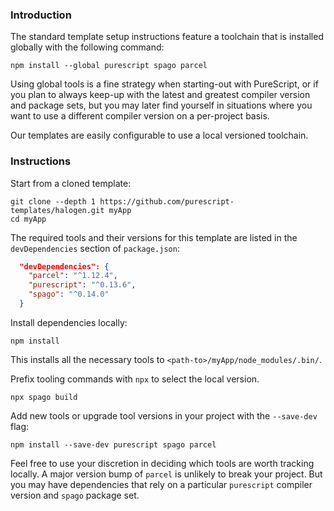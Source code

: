 ### Introduction

The standard template setup instructions feature a toolchain that is installed globally with the following command:
```
npm install --global purescript spago parcel
```

Using global tools is a fine strategy when starting-out with PureScript, or if you plan to always keep-up with the latest and greatest compiler version and package sets, but you may later find yourself in situations where you want to use a different compiler version on a per-project basis.

Our templates are easily configurable to use a local versioned toolchain.

### Instructions

Start from a cloned template:
```
git clone --depth 1 https://github.com/purescript-templates/halogen.git myApp
cd myApp
```

The required tools and their versions for this template are listed in the `devDependencies` section of `package.json`:
``` json
  "devDependencies": {
    "parcel": "^1.12.4",
    "purescript": "^0.13.6",
    "spago": "^0.14.0"
  }
```

Install dependencies locally:
```
npm install
```

This installs all the necessary tools to `<path-to>/myApp/node_modules/.bin/`.

Prefix tooling commands with `npx` to select the local version.
```
npx spago build
```

Add new tools or upgrade tool versions in your project with the `--save-dev` flag:
```
npm install --save-dev purescript spago parcel
```

Feel free to use your discretion in deciding which tools are worth tracking locally.
A major version bump of `parcel` is unlikely to break your project.
But you may have dependencies that rely on a particular `purescript` compiler version and `spago` package set.